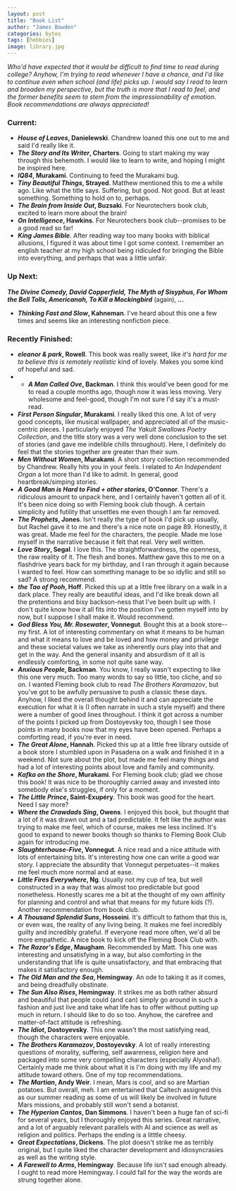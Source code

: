 ```yaml
---
layout: post
title: "Book List"
author: "James Bowden"
categories: bytes
tags: [hobbies]
image: library.jpg
---
```


*Who'd have expected that it would be difficult to find time to read during college? Anyhow, I'm trying to read whenever I have a chance, and I'd like to continue even when school (and life) picks up. I would say I read to learn and broaden my perspective, but the truth is more that I read to feel, and the former benefits seem to stem from the impressionability of emotion. Book recommendations are always appreciated!*

### Current:
* ***House of Leaves*, Danielewski**. Chandrew loaned this one out to me and said I'd really like it.
* ***The Story and Its Writer*, Charters**. Going to start making my way through this behemoth. I would like to learn to write, and hoping I might be inspired here.
* ***IQ84*, Murakami**. Continuing to feed the Murakami bug.
* ***Tiny Beautiful Things*, Strayed**. Matthew mentioned this to me a while ago. Like what the title says. Suffering, but good. Not good. But at least something. Something to hold on to, perhaps. 
* ***The Brain from Inside Out*, Buzsaki**. For Neurotechers book club, excited to learn more about the brain!
* ***On Intelligence*, Hawkins**. For Neurotechers book club--promises to be a good read so far!
* ***King James Bible***. After reading way too many books with biblical allusions, I figured it was about time I got some context. I remember an english teacher at my high school being ridiculed for bringing the Bible into everything, and perhaps that was a little unfair.

### Up Next:
***The Divine Comedy, David Copperfield, The Myth of Sisyphus, For Whom the Bell Tolls, Americanah, To Kill a Mockingbird*** (again), ***...***
* ***Thinking Fast and Slow*, Kahneman**. I've heard about this one a few times and seems like an interesting nonfiction piece. 

### Recently Finished:

* ***eleanor & park*, Rowell**. This book was really sweet, like *it's hard for me to believe this is remotely realistic* kind of lovely. Makes you some kind of hopeful and sad.
* * ***A Man Called Ove*, Backman**. I think this would've been good for me to read a couple months ago, though now it was less moving. Very wholesome and feel-good, though I'm not sure I'd say it's a must-read. 
* ***First Person Singular*, Murakami**. I really liked this one. A lot of very good concepts, like musical wallpaper, and appreciated all of the music-centric pieces. I particularly enjoyed *The Yakult Swallows Poetry Collection*, and the title story was a very well done conclusion to the set of stories (and gave me indelible chills throughout). Here, I definitely do feel that the stories together are greater than their sum.
* ***Men Without Women*, Murakami**. A short story collection recommended by Chandrew. Really hits you in your feels. I related to *An Independent Organ* a lot more than I'd like to admit. In general, good heartbreak/simping stories.
* ***A Good Man is Hard to Find + other stories*, O'Connor**. There's a ridiculous amount to unpack here, and I certainly haven't gotten all of it. It's been nice doing so with Fleming book club though. A certain simplicity and futility that unsettles me even though I am far removed. 
* ***The Prophets*, Jones**. Isn't really the type of book I'd pick up usually, but Rachel gave it to me and there's a nice note on page 89. Honestly, it was great. Made me feel for the characters, the people. Made me lose myself in the narrative because it felt that real. Very well written. 
* ***Love Story*, Segal**. I love this. The straightforwardness, the openness, the raw reality of it. The flesh and bones. Matthew gave this to me on a flashdrive years back for my birthday, and I ran through it again because I wanted to feel. How can something manage to be so idyllic and still so sad? A strong recommend.
* ***the Tao of Pooh*, Hoff**. Picked this up at a little free library on a walk in a dark place. They really are beautiful ideas, and I'd like break down all the pretentions and bisy backson-ness that I've been built up with. I don't quite know how it all fits into the position I've gotten myself into by now, but I suppose I shall make it. Would recommend.
* ***God Bless You, Mr. Rosewater*, Vonnegut**. Bought this at a book store--my first. A lot of interesting commentary on what it means to be human and what it means to love and be loved and how money and privilege and these societal values we take as inherently ours play into that and get in the way. And the general insanity and absurdism of it all is endlessly comforting, in some not quite sane way. 
* ***Anxious People*, Backman**. You know, I really wasn't expecting to like this one very much. Too many words to say so little, too cliche, and so on. I wanted Fleming book club to read *The Brothers Karamazov*, but you've got to be awfully persuasive to push a classic these days. Anyhow, I liked the overall thought behind it and can appreciate the execution for what it is (I often narrate in such a style myself) and there were a number of good lines throughout. I think it got across a number of the points I picked up from Dostoyevsky too, though I see those points in many books now that my eyes have been opened. Perhaps a comforting read, if you're ever in need.
* ***The Great Alone*, Hannah**. Picked this up at a little free library outside of a book store I stumbled upon in Pasadena on a walk and finished it in a weekend. Not sure about the plot, but made me feel many things and had a lot of interesting points about love and family and community.
* ***Kafka on the Shore*, Murakami**. For Fleming book club; glad we chose this book! It was nice to be thoroughly carried away and invested into somebody else's struggles, if only for a moment.
* ***The Little Prince*, Saint-Exupéry**. This book was good for the heart. Need I say more?
* ***Where the Crawdads Sing*, Owens**. I enjoyed this book, but thought that a lot of it was drawn out and a tad predictable. It felt like the author was trying to make me feel, which of course, makes me less inclined. It's good to expand to newer books though so thanks to Fleming Book Club again for introducing me.
* ***Slaughterhouse-Five*, Vonnegut**. A nice read and a nice attitude with lots of entertaining bits. It's interesting how one can write a good war story. I appreciate the absurdity that Vonnegut perpetuates--it makes me feel much more normal and at ease. 
* ***Little Fires Everywhere*, Ng**. Usually not my cup of tea, but well constructed in a way that was almost too predictable but good nonetheless. Honestly scares me a bit at the thought of my own affinity for planning and control and what that means for my future kids (?). Another recommendation from book club. 
* ***A Thousand Splendid Suns*, Hosseini**. It's difficult to fathom that this is, or even was, the reality of any living being. It makes me feel incredibly guilty and incredibly grateful. If everyone read more often, we'd all be more empathetic. A nice book to kick off the Fleming Book Club with.
* ***The Razor's Edge*, Maugham**. Recommended by Matt. This one was interesting and unsatisfying in a way, but also comforting in the understanding that life is quite unsatisfactory, and that embracing that makes it satisfactory enough. 
* ***The Old Man and the Sea*, Hemingway**. An ode to taking it as it comes, and being dreadfully obstinate.
* ***The Sun Also Rises*, Hemingway**. It strikes me as both rather absurd and beautiful that people could (and can) simply go around in such a fashion and just live and take what life has to offer without putting up much in return. I should like to do so too. Anyhow, the carefree and matter-of-fact attitude is refreshing.
* ***The Idiot*, Dostoyevsky**. This one wasn't the most satisfying read, though the characters were enjoyable. 
* ***The Brothers Karamazov*, Dostoyevsky**. A lot of really interesting questions of morality, suffering, self awareness, religion here and packaged into some very compelling characters (especially Alyosha!). Certainly made me think about what it is I'm doing with my life and my attitude toward others. One of my top recommendations.
* ***The Martian*, Andy Weir**. I mean, Mars is cool, and so are Martian potatoes. But overall, meh. I am entertained that Caltech assigned this as our summer reading as some of us will likely be involved in future Mars missions, and probably still won't send a botanist.
* ***The Hyperion Cantos*, Dan Simmons**. I haven't been a huge fan of sci-fi for several years, but I thoroughly enjoyed this series. Great narrative, and a lot of arguably relevant parallels with AI and science as well as religion and politics. Perhaps the ending is a litttle cheesy.
* ***Great Expectations*, Dickens**. The plot doesn't strike me as terribly original, but I quite liked the character development and idiosyncrasies as well as the writing style. 
* ***A Farewell to Arms*, Hemingway**. Because life isn't sad enough already. I ought to read more Hemingway. I could fall for the way the words are strung together alone.
